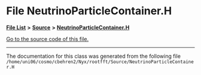 
# File NeutrinoParticleContainer.H


[**File List**](files.md) **>** [**Source**](dir_74389ed8173ad57b461b9d623a1f3867.md) **>** [**NeutrinoParticleContainer.H**](NeutrinoParticleContainer_8H.md)

[Go to the source code of this file.](NeutrinoParticleContainer_8H_source.md)



























------------------------------
The documentation for this class was generated from the following file `/home/uni06/cosmo/cbehren2/Nyx/rootfft/Source/NeutrinoParticleContainer.H`